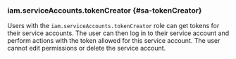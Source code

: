 ### iam.serviceAccounts.tokenCreator {#sa-tokenCreator}

Users with the `iam.serviceAccounts.tokenCreator` role can get tokens for their service accounts.
The user can then log in to their service account and perform actions with the token allowed for this service account.
The user cannot edit permissions or delete the service account.
